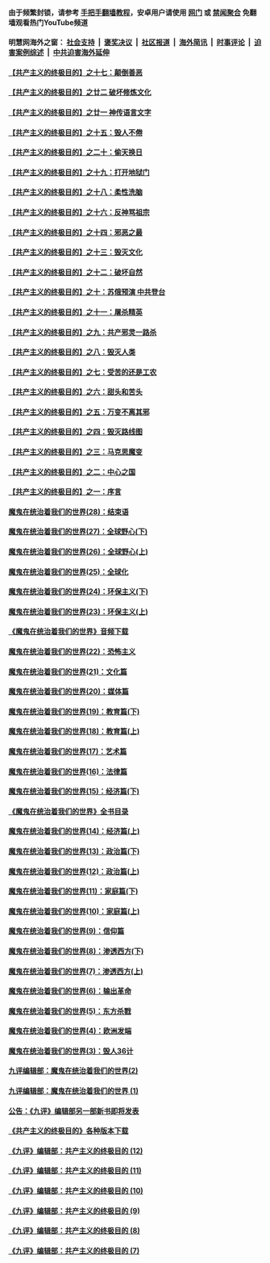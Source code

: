 #### 由于频繁封锁，请参考 [手把手翻墙教程](https://github.com/gfw-breaker/guides/wiki/)，安卓用户请使用 [网门](https://github.com/gfw-breaker/bn-android/blob/master/ogate.md?t=05260636) 或 [禁闻聚合](https://github.com/gfw-breaker/bn-android) 免翻墙观看热门YouTube频道 

#### 明慧网海外之窗：&nbsp;[社会支持](140.md?t=05260636) &nbsp;|&nbsp; [褒奖决议](282.md?t=05260636) &nbsp;|&nbsp; [社区报道](91.md?t=05260636) &nbsp;|&nbsp; [海外简讯](245.md?t=05260636) &nbsp;|&nbsp; [时事评论](251.md?t=05260636) &nbsp;|&nbsp; [迫害案例综述](328.md?t=05260636) &nbsp;|&nbsp; [中共迫害海外延伸](236.md?t=05260636) 

#### [【共产主义的终极目的】之十七：颠倒善恶](../pages/nsc422/n11179782.md?t=05260636) 

#### [【共产主义的终极目的】之廿二 破坏修炼文化](../pages/nsc422/n11245728.md?t=05260636) 

#### [【共产主义的终极目的】之廿一 神传语言文字](../pages/nsc422/n11263265.md?t=05260636) 

#### [【共产主义的终极目的】之十五：毁人不倦](../pages/nsc422/n11166792.md?t=05260636) 

#### [【共产主义的终极目的】之二十：偷天换日](../pages/nsc422/n11238846.md?t=05260636) 

#### [【共产主义的终极目的】之十九：打开地狱门](../pages/nsc422/n11206376.md?t=05260636) 

#### [【共产主义的终极目的】之十八：柔性洗脑](../pages/nsc422/n11199994.md?t=05260636) 

#### [【共产主义的终极目的】之十六：反神骂祖宗](../pages/nsc422/n11166798.md?t=05260636) 

#### [【共产主义的终极目的】之十四：邪恶之最](../pages/nsc422/n11150249.md?t=05260636) 

#### [【共产主义的终极目的】之十三：毁灭文化](../pages/nsc422/n11135227.md?t=05260636) 

#### [【共产主义的终极目的】之十二：破坏自然](../pages/nsc422/n11135214.md?t=05260636) 

#### [【共产主义的终极目的】之十：苏俄预演 中共登台](../pages/nsc422/n11118424.md?t=05260636) 

#### [【共产主义的终极目的】之十一：屠杀精英](../pages/nsc422/n11118442.md?t=05260636) 

#### [【共产主义的终极目的】之九：共产邪灵一路杀](../pages/nsc422/n11114139.md?t=05260636) 

#### [【共产主义的终极目的】之八：毁灭人类](../pages/nsc422/n11108503.md?t=05260636) 

#### [【共产主义的终极目的】之七：受苦的还是工农](../pages/nsc422/n11101809.md?t=05260636) 

#### [【共产主义的终极目的】之六：甜头和苦头](../pages/nsc422/n11096971.md?t=05260636) 

#### [【共产主义的终极目的】之五：万变不离其邪](../pages/nsc422/n11091285.md?t=05260636) 

#### [【共产主义的终极目的】之四：毁灭路线图](../pages/nsc422/n11086284.md?t=05260636) 

#### [【共产主义的终极目的】之三：马克思魔变](../pages/nsc422/n11061941.md?t=05260636) 

#### [【共产主义的终极目的】之二：中心之国](../pages/nsc422/n11047728.md?t=05260636) 

#### [【共产主义的终极目的】之一：序言](../pages/nsc422/n11086077.md?t=05260636) 

#### [魔鬼在统治着我们的世界(28)：结束语](../pages/nsc422/n10936246.md?t=05260636) 

#### [魔鬼在统治着我们的世界(27)：全球野心(下)](../pages/nsc422/n10928319.md?t=05260636) 

#### [魔鬼在统治着我们的世界(26)：全球野心(上)](../pages/nsc422/n10900318.md?t=05260636) 

#### [魔鬼在统治着我们的世界(25)：全球化](../pages/nsc422/n10788205.md?t=05260636) 

#### [魔鬼在统治着我们的世界(24)：环保主义(下)](../pages/nsc422/n10695307.md?t=05260636) 

#### [魔鬼在统治着我们的世界(23)：环保主义(上)](../pages/nsc422/n10688613.md?t=05260636) 

#### [《魔鬼在统治着我们的世界》音频下载](../pages/nsc422/n10635553.md?t=05260636) 

#### [魔鬼在统治着我们的世界(22)：恐怖主义](../pages/nsc422/n10614727.md?t=05260636) 

#### [魔鬼在统治着我们的世界(21)：文化篇](../pages/nsc422/n10597706.md?t=05260636) 

#### [魔鬼在统治着我们的世界(20)：媒体篇](../pages/nsc422/n10586579.md?t=05260636) 

#### [魔鬼在统治着我们的世界(19)：教育篇(下)](../pages/nsc422/n10564808.md?t=05260636) 

#### [魔鬼在统治着我们的世界(18)：教育篇(上)](../pages/nsc422/n10526970.md?t=05260636) 

#### [魔鬼在统治着我们的世界(17)：艺术篇](../pages/nsc422/n10499093.md?t=05260636) 

#### [魔鬼在统治着我们的世界(16)：法律篇](../pages/nsc422/n10485969.md?t=05260636) 

#### [魔鬼在统治着我们的世界(15)：经济篇(下)](../pages/nsc422/n10469975.md?t=05260636) 

#### [《魔鬼在统治着我们的世界》全书目录](../pages/nsc422/n10464261.md?t=05260636) 

#### [魔鬼在统治着我们的世界(14)：经济篇(上)](../pages/nsc422/n10457370.md?t=05260636) 

#### [魔鬼在统治着我们的世界(13)：政治篇(下)](../pages/nsc422/n10448270.md?t=05260636) 

#### [魔鬼在统治着我们的世界(12)：政治篇(上)](../pages/nsc422/n10444576.md?t=05260636) 

#### [魔鬼在统治着我们的世界(11)：家庭篇(下)](../pages/nsc422/n10440961.md?t=05260636) 

#### [魔鬼在统治着我们的世界(10)：家庭篇(上)](../pages/nsc422/n10435448.md?t=05260636) 

#### [魔鬼在统治着我们的世界(9)：信仰篇](../pages/nsc422/n10432159.md?t=05260636) 

#### [魔鬼在统治着我们的世界(8)：渗透西方(下)](../pages/nsc422/n10429603.md?t=05260636) 

#### [魔鬼在统治着我们的世界(7)：渗透西方(上)](../pages/nsc422/n10426013.md?t=05260636) 

#### [魔鬼在统治着我们的世界(6)：输出革命](../pages/nsc422/n10421536.md?t=05260636) 

#### [魔鬼在统治着我们的世界(5)：东方杀戮](../pages/nsc422/n10417707.md?t=05260636) 

#### [魔鬼在统治着我们的世界(4)：欧洲发端](../pages/nsc422/n10414890.md?t=05260636) 

#### [魔鬼在统治着我们的世界(3)：毁人36计](../pages/nsc422/n10411583.md?t=05260636) 

#### [九评编辑部：魔鬼在统治着我们的世界(2)](../pages/nsc422/n10410036.md?t=05260636) 

#### [九评编辑部：魔鬼在统治着我们的世界 (1)](../pages/nsc422/n10406825.md?t=05260636) 

#### [公告：《九评》编辑部另一部新书即将发表](../pages/nsc422/n10405104.md?t=05260636) 

#### [《共产主义的终极目的》各种版本下载](../pages/nsc422/n10022138.md?t=05260636) 

#### [《九评》编辑部：共产主义的终极目的 (12)](../pages/nsc422/n9933272.md?t=05260636) 

#### [《九评》编辑部：共产主义的终极目的 (11)](../pages/nsc422/n9924973.md?t=05260636) 

#### [《九评》编辑部：共产主义的终极目的 (10)](../pages/nsc422/n9920883.md?t=05260636) 

#### [《九评》编辑部：共产主义的终极目的 (9)](../pages/nsc422/n9916363.md?t=05260636) 

#### [《九评》编辑部：共产主义的终极目的 (8)](../pages/nsc422/n9912488.md?t=05260636) 

#### [《九评》编辑部：共产主义的终极目的 (7)](../pages/nsc422/n9901176.md?t=05260636) 

